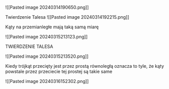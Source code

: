 ![[Pasted image 20240314190650.png]]


Twierdzenie Talesa
![[Pasted image 20240314192215.png]]



Kąty na przemianległe mają taką samą miarę


![[Pasted image 20240315213123.png]]


TWIERDZENIE TALESA

![[Pasted image 20240315213520.png]]


Kiedy trójkąt przecięty jest przez prostą równoległą oznacza to tyle, że kąty powstale przez przeciecie tej prostej są takie same


![[Pasted image 20240316152302.png]]